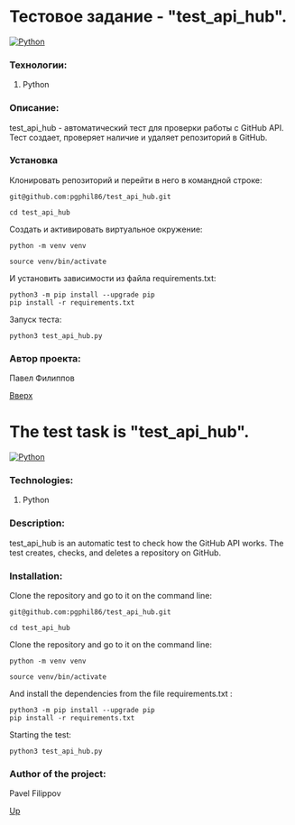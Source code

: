 # Тестовое задание - "test_api_hub".

[![Python](https://img.shields.io/badge/Python-blue.svg)](https://www.python.org/)

### Технологии:
1. Python

### Описание:
test_api_hub - автоматический тест для проверки работы с GitHub API.
Тест создает, проверяет наличие и удаляет репозиторий в GitHub.

### Установка

Клонировать репозиторий и перейти в него в командной строке:
```
git@github.com:pgphil86/test_api_hub.git
```
```
cd test_api_hub
```
Cоздать и активировать виртуальное окружение:
```
python -m venv venv
```
```
source venv/bin/activate
```
И установить зависимости из файла requirements.txt:
```
python3 -m pip install --upgrade pip
pip install -r requirements.txt
```
Запуск теста:
```
python3 test_api_hub.py
```

### Автор проекта:
Павел Филиппов

[Вверх]()

# The test task is "test_api_hub".

[![Python](https://img.shields.io/badge/Python-blue.svg)](https://www.python.org/)

### Technologies:
1. Python

###  Description:
test_api_hub is an automatic test to check how the GitHub API works.
The test creates, checks, and deletes a repository on GitHub.

### Installation:

Clone the repository and go to it on the command line:
```
git@github.com:pgphil86/test_api_hub.git
```
```
cd test_api_hub
```
Clone the repository and go to it on the command line:
```
python -m venv venv
```
```
source venv/bin/activate
```
And install the dependencies from the file requirements.txt :
```
python3 -m pip install --upgrade pip
pip install -r requirements.txt
```
Starting the test:
```
python3 test_api_hub.py
```

### Author of the project:
Pavel Filippov

[Up]()

